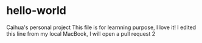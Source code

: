 # hello-world
Caihua's personal project
This file is for learnning purpose, I love it!
I edited this line from my local MacBook, I will open a pull request 2
